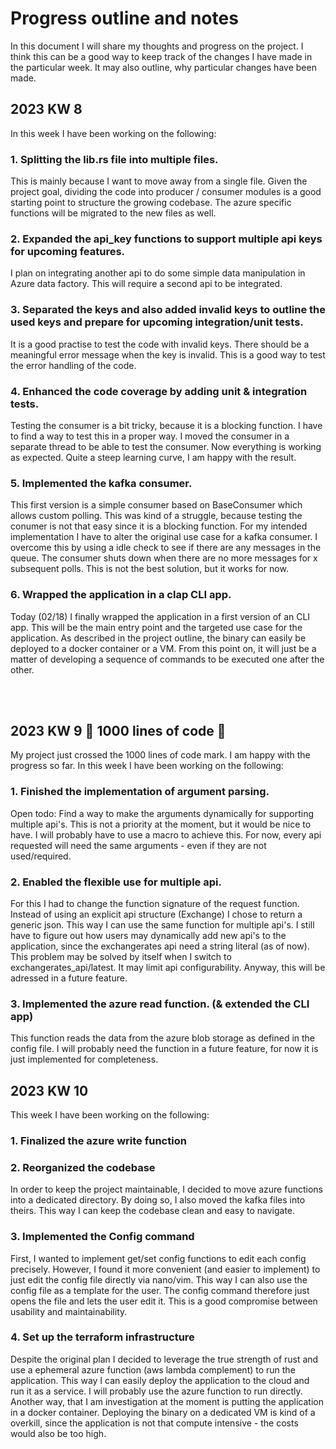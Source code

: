 # Progress outline and notes

In this document I will share my thoughts and progress on the project. I think this can be a good way to keep track of the changes I have made in the particular week. It may also outline, why particular changes have been made.

## 2023 KW 8
In this week I have been working on the following:

### 1. Splitting the lib.rs file into multiple files.

This is mainly because I want to move away from a single file. Given the project goal, dividing the code into producer / consumer modules is a good starting point to structure the growing codebase.
The azure specific functions will be migrated to the new files as well.

### 2. Expanded the api_key functions to support multiple api keys for upcoming features.

I plan on integrating another api to do some simple data manipulation in Azure data factory. This will require a second api to be integrated.

### 3. Separated the keys and also added invalid keys to outline the used keys and prepare for upcoming integration/unit tests.

It is a good practise to test the code with invalid keys. There should be a meaningful error message when the key is invalid. This is a good way to test the error handling of the code.

### 4. Enhanced the code coverage by adding unit & integration tests.

Testing the consumer is a bit tricky, because it is a blocking function. I have to find a way to test this in a proper way. I moved the consumer in a separate thread to be able to test the consumer. Now everything is working as expected. Quite a steep learning curve, I am happy with the result.

### 5. Implemented the kafka consumer.

This first version is a simple consumer based on BaseConsumer which allows custom polling. This was kind of a struggle, because testing the conumer is not that easy since it is a blocking function. For my intended implementation I have to alter the original use case for a kafka consumer. I overcome this by using a idle check to see if there are any messages in the queue. The consumer shuts down when there are no more messages for x subsequent polls. This is not the best solution, but it works for now.

### 6. Wrapped the application in a clap CLI app.

Today (02/18) I finally wrapped the application in a first version of an CLI app. This will be the main entry point and the targeted use case for the application. As described in the project outline, the binary can easily be deployed to a docker container or a VM. From this point on, it will just be a matter of developing a sequence of commands to be executed one after the other.

<br></br>

## 2023 KW 9 🎉 **1000 lines of code** 🎉

My project just crossed the 1000 lines of code mark. I am happy with the progress so far. In this week I have been working on the following:

### 1. Finished the implementation of argument parsing.
Open todo: Find a way to make the arguments dynamically for supporting multiple api's. This is not a priority at the moment, but it would be nice to have. I will probably have to use a macro to achieve this. For now, every api requested will need the same arguments - even if they are not used/required.

### 2. Enabled the flexible use for multiple api.
For this I had to change the function signature of the request function. Instead of using an explicit api structure (Exchange) I chose to return a generic json. This way I can use the same function for multiple api's. I still have to figure out how users may dynamically add new api's to the application, since the exchangerates api need a string literal (as of now). This problem may be solved by itself when I switch to exchangerates_api/latest. It may limit api configurability. Anyway, this will be adressed in a future feature.

### 3. Implemented the azure read function. (& extended the CLI app)
This function reads the data from the azure blob storage as defined in the config file. I will probably need the function in a future feature, for now it is just implemented for completeness.

## 2023 KW 10
This week I have been working on the following:

### 1. Finalized the azure write function

### 2. Reorganized the codebase
In order to keep the project maintainable, I decided to move azure functions into a dedicated directory. By doing so, I also moved the kafka files into theirs. This way I can keep the codebase clean and easy to navigate.

### 3. Implemented the Config command
First, I wanted to implement get/set config functions to edit each config precisely. However, I found it more convenient (and easier to implement) to just edit the config file directly via nano/vim. This way I can also use the config file as a template for the user. The config command therefore just opens the file and lets the user edit it. This is a good compromise between usability and maintainability.

### 4. Set up the terraform infrastructure
Despite the original plan I decided to leverage the true strength of rust and use a ephemeral azure function (aws lambda complement) to run the application. This way I can easily deploy the application to the cloud and run it as a service. I will probably use the azure function to run directly. Another way, that I am investigation at the moment is putting the application in a docker container.
Deploying the binary on a dedicated VM is kind of a overkill, since the application is not that compute intensive - the costs would also be too high.